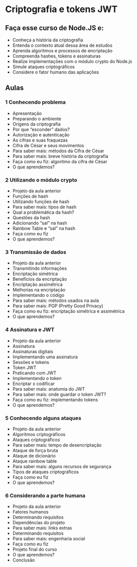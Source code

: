 # Criptografia e tokens JWT

## Faça esse curso de Node.JS e:

- Conheça a história da criptografia
- Entenda o contexto atual dessa área de estudos
- Aprenda algoritmos e processos de encriptação
- Compreenda hashes, tokens e assinaturas
- Realize implementações com o módulo crypto do Node.js
- Simule ataques criptográficos
- Considere o fator humano das aplicações

## Aulas

### 1 Conhecendo problema
- Apresentação
- Preparando o ambiente
- Origens da criptografia
- Por que “esconder” dados?
- Autorização e autenticação
- As cifras e suas fraquezas
- Cifra de César e seus movimentos
- Para saber mais: métodos da Cifra de César
- Para saber mais: breve história da criptografia
- Faça como eu fiz: algoritmo da cifra de César
- O que aprendemos?
### 2 Utilizando o módulo crypto
- Projeto da aula anterior
- Funções de hash
- Utilizando funções de hash
- Para saber mais: tipos de hash
- Qual a problemática da hash?
- Questões da hash
- Adicionando “sal” na hash
- Rainbow Table e “sal” na hash
- Faça como eu fiz
- O que aprendemos?
### 3 Transmissão de dados
- Projeto da aula anterior
- Transmitindo informações
- Encriptação simétrica
- Benefícios da encriptação
- Encriptação assimétrica
- Melhorias na encriptação
- Implementando o código
- Para saber mais: métodos usados na aula
- Para saber mais: PGP (Pretty Good Privacy)
- Faça como eu fiz: encriptação simétrica e assimétrica
- O que aprendemos?

### 4 Assinatura e JWT
- Projeto da aula anterior
- Assinatura
- Assinaturas digitais
- Implementando uma assinatura
- Sessões e tokens
- Token JWT
- Praticando com JWT
- Implementando o token
- Encriptar x codificar
- Para saber mais: anatomia do JWT
- Para saber mais: onde guardar o token JWT?
- Faça como eu fiz: implementando tokens
- O que aprendemos?

### 5 Conhecendo alguns ataques
- Projeto da aula anterior
- Algoritmos criptográficos
- Ataques criptográficos
- Para saber mais: tempo de desencriptação
- Ataque de força bruta
- Ataque de dicionário
- Ataque rainbow table
- Para saber mais: alguns recursos de segurança
- Tipos de ataques criptográficos
- Faça como eu fiz
- O que aprendemos?

### 6 Considerando a parte humana
- Projeto da aula anterior
- Fatores humanos
- Determinando requisitos
- Dependências do projeto
- Para saber mais: links extras
- Determinando requisitos
- Para saber mais: engenharia social
- Faça como eu fiz
- Projeto final do curso
- O que aprendemos?
- Conclusão